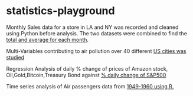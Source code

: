 # statistics-playground
Monthly Sales data for a store in LA and NY was recorded and cleaned using Python before analysis. The two datasets were combined to find the [total and average for each month](./lanysalesdata.ipynb).


Multi-Variables contributing to air pollution over 40 different [US cities was studied](./multivariate-sas.md)


Regression Analysis of daily % change of prices of Amazon stock, Oil,Gold,Bitcoin,Treasury Bond against [% daily change of S&P500](./PythonProjectCompiled.ipynb)

Time series analysis of Air passengers data from [1949-1960 using R.](./TS_1Rcode.Rmd)
